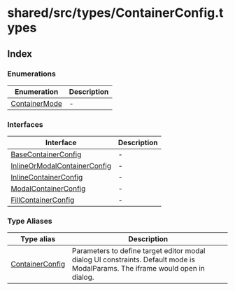 # shared/src/types/ContainerConfig.types

## Index

### Enumerations

| Enumeration | Description |
| ------ | ------ |
| [ContainerMode](enumerations/ContainerMode.md) | - |

### Interfaces

| Interface | Description |
| ------ | ------ |
| [BaseContainerConfig](interfaces/BaseContainerConfig.md) | - |
| [InlineOrModalContainerConfig](interfaces/InlineOrModalContainerConfig.md) | - |
| [InlineContainerConfig](interfaces/InlineContainerConfig.md) | - |
| [ModalContainerConfig](interfaces/ModalContainerConfig.md) | - |
| [FillContainerConfig](interfaces/FillContainerConfig.md) | - |

### Type Aliases

| Type alias | Description |
| ------ | ------ |
| [ContainerConfig](type-aliases/ContainerConfig.md) | Parameters to define target editor modal dialog UI constraints. Default mode is ModalParams. The iframe would open in dialog. |
